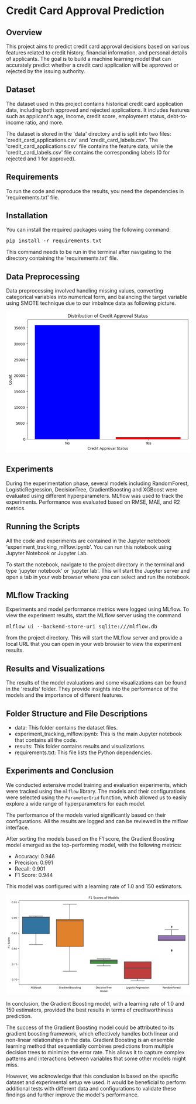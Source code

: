 # Credit Card Approval Prediction
## Overview
This project aims to predict credit card approval decisions based on various features related to credit history, financial information, and personal details of applicants. The goal is to build a machine learning model that can accurately predict whether a credit card application will be approved or rejected by the issuing authority.

## Dataset
The dataset used in this project contains historical credit card application data, including both approved and rejected applications. It includes features such as applicant's age, income, credit score, employment status, debt-to-income ratio, and more.

The dataset is stored in the 'data' directory and is split into two files: 'credit_card_applications.csv' and 'credit_card_labels.csv'. The 'credit_card_applications.csv' file contains the feature data, while the 'credit_card_labels.csv' file contains the corresponding labels (0 for rejected and 1 for approved).

## Requirements
To run the code and reproduce the results, you need the dependencies in 'requirements.txt' file.

## Installation
You can install the required packages using the following command:

<pre>
pip install -r requirements.txt
</pre>

This command needs to be run in the terminal after navigating to the directory containing the 'requirements.txt' file.

## Data Preprocessing
Data preprocessing involved handling missing values, converting categorical variables into numerical form, and balancing the target variable using SMOTE technique due to our imbalnce data as following picture.

![Data Imbalance](https://github.com/tutalae/creditcard_approval_prediction/blob/main/results/imbalance%20data.png)

## Experiments
During the experimentation phase, several models including RandomForest, LogisticRegression, DecisionTree, GradientBoosting and XGBoost were evaluated using different hyperparameters. MLflow was used to track the experiments. Performance was evaluated based on RMSE, MAE, and R2 metrics.

## Running the Scripts
All the code and experiments are contained in the Jupyter notebook 'experiment_tracking_mlflow.ipynb'. You can run this notebook using Jupyter Notebook or Jupyter Lab.

To start the notebook, navigate to the project directory in the terminal and type 'jupyter notebook' or 'jupyter lab'. This will start the Jupyter server and open a tab in your web browser where you can select and run the notebook.

## MLflow Tracking
Experiments and model performance metrics were logged using MLflow. To view the experiment results, start the MLflow server using the command 

<pre>
mlflow ui --backend-store-uri sqlite:///mlflow.db
</pre>

from the project directory. This will start the MLflow server and provide a local URL that you can open in your web browser to view the experiment results.

## Results and Visualizations
The results of the model evaluations and some visualizations can be found in the 'results' folder. They provide insights into the performance of the models and the importance of different features.

## Folder Structure and File Descriptions
- data: This folder contains the dataset files.
- experiment_tracking_mlflow.ipynb: This is the main Jupyter notebook that contains all the code.
- results: This folder contains results and visualizations.
- requirements.txt: This file lists the Python dependencies.

## Experiments and Conclusion
We conducted extensive model training and evaluation experiments, which were tracked using the `mlflow` library. The models and their configurations were selected using the `ParameterGrid` function, which allowed us to easily explore a wide range of hyperparameters for each model.

The performance of the models varied significantly based on their configurations. All the results are logged and can be reviewed in the mlflow interface.

After sorting the models based on the F1 score, the Gradient Boosting model emerged as the top-performing model, with the following metrics:

- Accuracy: 0.946
- Precision: 0.991
- Recall: 0.901
- F1 Score: 0.944

This model was configured with a learning rate of 1.0 and 150 estimators.

![F1 Scores Comparison between models](https://github.com/tutalae/creditcard_approval_prediction/blob/main/results/f1%20scores.png)

In conclusion, the Gradient Boosting model, with a learning rate of 1.0 and 150 estimators, provided the best results in terms of creditworthiness prediction.

The success of the Gradient Boosting model could be attributed to its gradient boosting framework, which effectively handles both linear and non-linear relationships in the data. Gradient Boosting is an ensemble learning method that sequentially combines predictions from multiple decision trees to minimize the error rate. This allows it to capture complex patterns and interactions between variables that some other models might miss.

However, we acknowledge that this conclusion is based on the specific dataset and experimental setup we used. It would be beneficial to perform additional tests with different data and configurations to validate these findings and further improve the model's performance.
